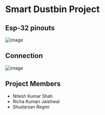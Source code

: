 # Smart Dustbin Project 

## Esp-32 pinouts
![image](https://github.com/user-attachments/assets/a0f8342b-d031-4b66-97f1-f6927ff1c679)

## Connection

![image](https://github.com/user-attachments/assets/23516336-6c3e-42a0-8228-efbcf2f4ec68)


## Project Members
- Nitesh Kumar Shah
- Richa Kumari Jaishwal
- Shudarsan Regmi
